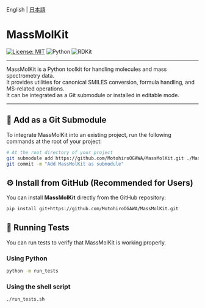 English | [日本語](README.ja.md)

# MassMolKit

[![License: MIT](https://img.shields.io/badge/License-MIT-red.svg)](LICENSE)
![Python](https://img.shields.io/badge/Python-3.10-blue)
![RDKit](https://img.shields.io/badge/RDKit-2024.03.5-green)

---

MassMolKit is a Python toolkit for handling molecules and mass spectrometry data.  
It provides utilities for canonical SMILES conversion, formula handling, and MS-related operations.  
It can be integrated as a Git submodule or installed in editable mode.

---

## 🔗 Add as a Git Submodule

To integrate MassMolKit into an existing project, run the following commands at the root of your project:

```bash
# At the root directory of your project
git submodule add https://github.com/MotohiroOGAWA/MassMolKit.git ./MassMolKit
git commit -m "Add MassMolKit as submodule"
```

## ⚙️ Install from GitHub (Recommended for Users)
You can install **MassMolKit** directly from the GitHub repository:
```bash
pip install git+https://github.com/MotohiroOGAWA/MassMolKit.git
```

## 🧪 Running Tests
You can run tests to verify that MassMolKit is working properly.

### Using Python
```bash
python -m run_tests
```

### Using the shell script
```bash
./run_tests.sh
```